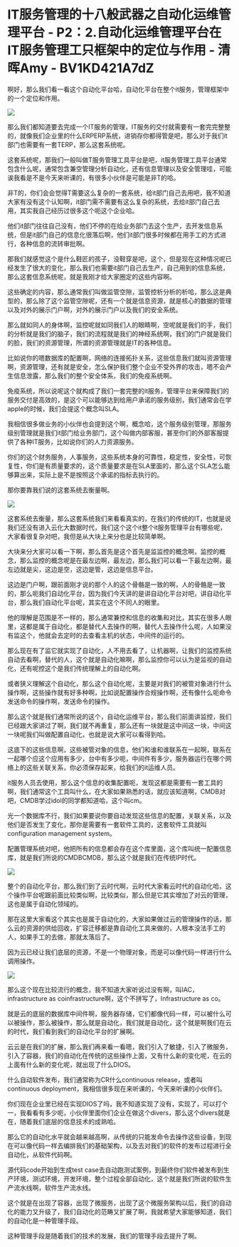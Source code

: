 # IT服务管理的十八般武器之自动化运维管理平台 - P2：2.自动化运维管理平台在IT服务管理工只框架中的定位与作用 - 清晖Amy - BV1KD421A7dZ

啊好，那么我们看一看这个自动化平台哈，自动化平台在整个it服务，管理框架中的一个定位和作用。

![](img/0f24fa485f36926c3dd50fbdfac07e8c_1.png)

那么我们都知道要去完成一个IT服务的管理，IT服务的交付就需要有一套完完整整的，就像我们企业里的什么ERPERP系统，进销存你都得管是吧，那么对于我们it部门也需要有一套TERP，那么这套系统呢。

这套系统呢，那我们一般叫做T服务管理工具平台是吧，it服务管理工具平台通常包含什么呢，通常包含兼空管理分析自动化，还有信息管理以及安全管理哇，可能诶我看是不是今天来听课的，有很多小伙伴是可能是非T的哈。

非T的，你们会会觉得T需要这么复杂的一套系统，给it部门自己去用吧，我不知道大家有没有这个认知啊，it部门需不需要有这么复杂的系统，去给it部门自己去用，其实我自己经历过很多这个呃这个企业哈。

他们it部门往往自己没有，他们不停的在给业务部门去这个生产，去开发信息系统，但是it部门自己的信息化很落后啊，他们it部门很多时候都在用手工的方式进行，各种信息的流转审批啊。

那我们就感觉这个是什么鞋匠的孩子，没鞋穿是吧，这个，但是现在这种情况呢已经发生了很大的变化，那么我们也需要it部门自己去生产，自己用到的信息系统，那么这套信息系统呢，就是我刚才给大家圈定的这些内容啊。

这些确定的内容，那么通常我们叫做监管空隙，监管控析分析的析哈，那么这是典型的，那么除了这个监管空隙呢，还有一个就是信息资源，就是核心的数据的管理以及对外的展示门户啊，对外的展示门户以及我们的安全系统。

那么就如同人的身体啊，监控呢就如同我们人的眼睛啊，空呢就是我们的手，我们的分析就是我们的脑子，我们的流程就是我们的神经系统啊，我们的门户就是我们的脸，我们的资源管理，所谓的资源管理就是IT的各种信息。

比如说你的嗯数据库的配置啊，网络的连接拓扑关系，这些信息我们就叫资源管理啊，资源管理，还有就是安全，怎么保护我们整个企业不受外界的攻击，嗯不会产生信息泄露，那么我们的整个安全体系，我们的免疫系统啊。

免疫系统，所以说呢这个就构成了我们一套完整的it服务，管理平台来保障我们的服务交付是高效的，是这个可以能够达到给用户承诺的服务级别，我们通常会在学apple的时候，我们会提这个概念叫SLA。

我相信很多做业务的小伙伴也会提到这个啊，概念哈，这个服务级别管理，那服务级别管理就是我们it部门给业务部门，这个叫做内部客服，甚至你们的外部客服提供了各种IT服务，比如说你们的人力资源服务。

你们的这个财务服务，人事服务，这些系统本身的可靠性，稳定性，安全性，可恢复性，你们是有质量要求的，这个质量要求是在SLA里面的，那么这个SLA怎么能够算出来，实际上是不是按照这个承诺的指标去执行的。

那你要靠我们说的这套系统去衡量啊。

![](img/0f24fa485f36926c3dd50fbdfac07e8c_3.png)

这套系统去衡量，那么这套系统我们来看看真实的，在我们的传统的IT，也就是说我们还没有进入云化大数据时代，我们这个这个it整个it服务管理平台有哪些呢，大家看很复杂对吧，我但是从大块上来分也是比较简单啊。

大块来分大家可以看一下啊，那么首先是这个首先是监监控的概念啊，监控的概念，那么监控的概念呢是在最左边啊，最左边，那么我们可以看一下最左边啊，最左边就是尖，这边是空，这边是管，这边是信息平台。

这边是门户啊，跟前面刚才说的那个人的这个骨骼是一致的啊，人的骨骼是一致的，那么呃我们自动化平台，因为我们今天讲的是讲自动化平台对吧，讲自动化平台，那么我们自动化平台呢，其实在这个不同人的眼里。

他的理解是范围是不一样的，那么通常兼控和信息的收集和对比，其实在很多人眼里，这都是属于自动化，都是替代人去操作的啊，替代人去操作什么呢，人如果没有监这个，他就会去定时的去查看主机的状态，中间件的运行的。

那么现在有了监它就实现了自动化，人不用去看了，让机器啊，让我们的监控系统自动去看啊，替代的人，这个就是自动化嘛啊，那么监控你可以认为是监视的自动化，还有呢控这个是我们传统理解上的自动化啊。

或者狭义理解这个自动化，那么这个自动化呢，主要是对我们的被管对象进行什么操作啊，这些操作就有好多种啊，比如说配置操作合规操作啊，还有像什么呃命令发送命令的操作啊，发送命令的操作。

那么这个就是我们通常所说的这个，自动化运维平台，那么我们前面讲监控，我们已经跟大家讲过了啊，我们就不再重复，那么还有一块就是这中间这一块，中间这一块呢我们叫做配置自动化，也就是说大家可以看得到哈。

这底下的这些信息啊，这些被管对象的信息，他们和谁和谁联系在一起啊，联系在一起哪个应这个应用有多少，台中有多少呃，中间件有多少，服务器运行在哪个网络上的这些关联关系，你必须保存起来，给我们的it运维人员。

it服务人员去使用，那么这个信息的收集配置呃，发现这都是需要有一套工具的啊，我们通常这个工具叫什么，在大家如果熟悉的话，就应该知道啊，CMDB对吧，CMDB学过idol的同学都知道哈，这个叫cm。

光一个数据库不行，我们如果要说你要自动发现这些信息的配置，关联关系，以及他们是否发生了变化，那你是需要有一套软件工具的，这套软件工具就叫configuration management system。

配置管理系统对吧，他把所有的信息都会存在这个库里面，这个库叫统一配置信息库，就是我们所说的CMDBCMDB，那么这个就是我们在传统IP时代。



![](img/0f24fa485f36926c3dd50fbdfac07e8c_5.png)

整个的自动化平台，那么我们到了云时代啊，云时代大家看云时代的自动化哈，这个操作平台呢跟前面比较类似啊，比较类似，那么但是它其实增加了对云的管理，这也是属于自动化领域的。

那在这里大家看这个其实也是属于自动化的，大家如果做过云的管理操作的话，那么云的资源的供给回收，扩容迁移都是靠自动化工具来做的，人根本没法手工的人，如果手工的去做，那就太落后了。

因为云已经让我们底层的资源，不是一个物理对象，而是可以像代码一样进行什么调用操作。

![](img/0f24fa485f36926c3dd50fbdfac07e8c_7.png)

那么这个现在比较流行的概念，我不知道大家听说过没有啊，叫IAC，infrastructure as coinfrastructure啊，这个不拼写了，Infrastructure as co。

就是云的底层的数据库中间件啊，服务器存储，它们都像代码一样，可以被什么可以被操作，那么被操作，那么就是自动化，我们就是自动化，这个就是啊我们在云的时代，我们看到我们的自动化平台的扩展啊。

云云是在我们的扩展，那么我们再来看一看嗯，我们引入了敏捷，引入了微服务，引入了容器，我们的自动化在传统的这些操作上面，又有什么新的变化呢，在云的上面有什么新的变化呢，就出现了什么DIOS。

什么自动软件发布，我们通常称为CR什么continuous release，或者叫continuous deployment，我相信很多现在来听课的，今天来听课的小伙伴们。

你们现在企业里已经在实现DIOS了吗，我不知道实现了没有，实现了，可以打个一，我看看有多少呃，小伙伴里面你们企业在做这个divers，那么这个divers就是在，随着我们底层的信息技术的成熟哈。

那么它的自动化水平就会越来越高啊，从传统的只能发命令去操作这些设备，到现在可以像代码一样去编排我们的基础架构，以及去对我们的软件的发布过程进行全自动化，从软件代码啊。

源代码code开始到生成test case去自动跑测试案例，到最终你们软件被发布到生产环境，测试环境，开发环境，整个过程全部自动化，这个就是我们所说的软件生产流水线啊，软件生产流水线。

这个就是在出现了容器，出现了微服务，出现了这个微服务架构以后，我们的自动化的能力又升级了，我们自动化的范畴又扩展了啊，我就希望大家能够知道，我们的自动化是一种管理手段。

这种管理手段是随着我们的技术的发展，我们的管理手段去提升了啊。